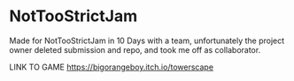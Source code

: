 # NotTooStrictJam
 
Made for NotTooStrictJam in 10 Days with a team, unfortunately the project owner deleted submission and repo, and took me off as collaborator. 

LINK TO GAME
https://bigorangeboy.itch.io/towerscape
